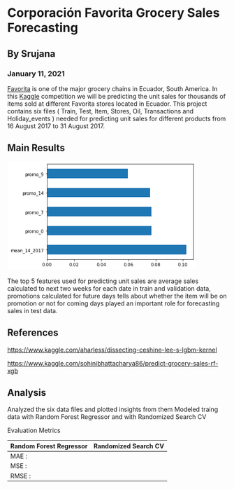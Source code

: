 # Corporación Favorita Grocery Sales Forecasting
## By Srujana
### January 11, 2021

[Favorita](https://www.corporacionfavorita.com/en/) is one of the major grocery chains in Ecuador, South America. In this [Kaggle](https://www.kaggle.com/c/favorita-grocery-sales-forecasting/data) competition we will be predicting the unit sales for thousands of items sold at different Favorita stores located in Ecuador. 
This project contains six files ( Train, Test, Item, Stores, Oil, Transactions and Holiday_events ) needed for predicting unit sales for different products from 16 August 2017 to 31 August 2017. 

## Main Results

![Feature Importance](imgs/Feature_Importance.png)

The top 5 features used for predicting unit sales are average sales calculated to next two weeks for each date in train and validation data, promotions calculated for future days tells about whether the item will be on promotion or not for coming days played an important role for forecasting sales in test data. 



## References
https://www.kaggle.com/aharless/dissecting-ceshine-lee-s-lgbm-kernel 


https://www.kaggle.com/sohinibhattacharya86/predict-grocery-sales-rf-xgb  

## Analysis

Analyzed the six data files and plotted insights from them
Modeled traing data with Random Forest Regressor and with Randomized Search CV

Evaluation Metrics

Random Forest Regressor | Randomized Search CV
----------------------- | ---------------------
MAE  :                  |
MSE  :                  |
RMSE :                  |

